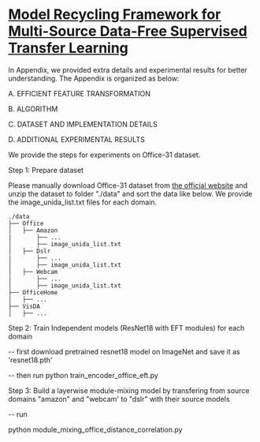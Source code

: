 # [Model Recycling Framework for Multi-Source Data-Free Supervised Transfer Learning](https://arxiv.org/abs/2508.02039)

In Appendix, we provided extra details and experimental results for better understanding. The Appendix is organized as below:

A. EFFICIENT FEATURE TRANSFORMATION

B. ALGORITHM

C. DATASET AND IMPLEMENTATION DETAILS

D. ADDITIONAL EXPERIMENTAL RESULTS

We provide the steps for experiments on Office-31 dataset.

Step 1: Prepare dataset

Please manually download Office-31 dataset from [the official website](https://drive.google.com/file/d/0B4IapRTv9pJ1WGZVd1VDMmhwdlE/view?resourcekey=0-gNMHVtZfRAyO_t2_WrOunA)
and unzip the dataset to folder "./data" and sort the data like below. We provide the image_unida_list.txt files for 
each domain.

```
./data
├── Office
│   ├── Amazon
|       ├── ...
│       ├── image_unida_list.txt
│   ├── Dslr
|       ├── ...
│       ├── image_unida_list.txt
│   ├── Webcam
|       ├── ...
│       ├── image_unida_list.txt
├── OfficeHome
│   ├── ...
├── VisDA
│   ├── ...
```
Step 2: Train Independent models (ResNet18 with EFT modules) for each domain

-- first download pretrained resnet18 model on ImageNet and save it as 'resnet18.pth'

-- then run 
    python train_encoder_office_eft.py

Step 3: Build a layerwise module-mixing model by transfering from source domains "amazon" and "webcam' to "dslr" with their source models 

-- run

python module_mixing_office_distance_correlation.py
